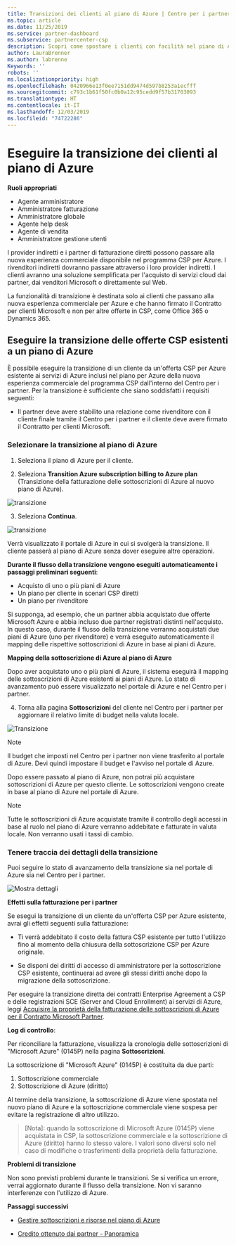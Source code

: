 ```yaml
---
title: Transizioni dei clienti al piano di Azure | Centro per i partner
ms.topic: article
ms.date: 11/25/2019
ms.service: partner-dashboard
ms.subservice: partnercenter-csp
description: Scopri come spostare i clienti con facilità nel piano di Azure.
author: LauraBrenner
ms.author: labrenne
Keywords: ''
robots: ''
ms.localizationpriority: high
ms.openlocfilehash: 0420966e13f0ee7151dd9474d597b8253a1ecfff
ms.sourcegitcommit: c793c1b61f50fc0b0a12c95cedd9f57b31703093
ms.translationtype: HT
ms.contentlocale: it-IT
ms.lasthandoff: 12/03/2019
ms.locfileid: "74722286"
---
```

# <a name="transition-your-customers-to-azure-plan"></a>Eseguire la transizione dei clienti al piano di Azure

**Ruoli appropriati**

- Agente amministratore
- Amministratore fatturazione
- Amministratore globale
- Agente help desk
- Agente di vendita
- Amministratore gestione utenti

I provider indiretti e i partner di fatturazione diretti possono passare alla nuova esperienza commerciale disponibile nel programma CSP per Azure. I rivenditori indiretti dovranno passare attraverso i loro provider indiretti. I clienti avranno una soluzione semplificata per l'acquisto di servizi cloud dai partner, dai venditori Microsoft o direttamente sul Web.

La funzionalità di transizione è destinata solo ai clienti che passano alla nuova esperienza commerciale per Azure e che hanno firmato il Contratto per clienti Microsoft e non per altre offerte in CSP, come Office 365 o Dynamics 365.

## <a name="transition-existing-csp-offers-to-an-azure-plan"></a>Eseguire la transizione delle offerte CSP esistenti a un piano di Azure

È possibile eseguire la transizione di un cliente da un'offerta CSP per Azure esistente ai servizi di Azure inclusi nel piano per Azure della nuova esperienza commerciale del programma CSP dall'interno del Centro per i partner. Per la transizione è sufficiente che siano soddisfatti i requisiti seguenti:

- Il partner deve avere stabilito una relazione come rivenditore con il cliente finale tramite il Centro per i partner e il cliente deve avere firmato il Contratto per clienti Microsoft.

### <a name="select-transition-to-azure-plan"></a>Selezionare la transizione al piano di Azure

1. Seleziona il piano di Azure per il cliente.

2. Seleziona **Transition Azure subscription billing to Azure plan** (Transizione della fatturazione delle sottoscrizioni di Azure al nuovo piano di Azure).

![transizione](images/azure/transition1.png)

3. Seleziona **Continua**.

![transizione](images/azure/transition2.png)

Verrà visualizzato il portale di Azure in cui si svolgerà la transizione. Il cliente passerà al piano di Azure senza dover eseguire altre operazioni. 

**Durante il flusso della transizione vengono eseguiti automaticamente i passaggi preliminari seguenti**: 

- Acquisto di uno o più piani di Azure 
- Un piano per cliente in scenari CSP diretti  
- Un piano per rivenditore  

Si supponga, ad esempio, che un partner abbia acquistato due offerte Microsoft Azure e abbia incluso due partner registrati distinti nell'acquisto. In questo caso, durante il flusso della transizione verranno acquistati due piani di Azure (uno per rivenditore) e verrà eseguito automaticamente il mapping delle rispettive sottoscrizioni di Azure in base ai piani di Azure.  

**Mapping della sottoscrizione di Azure al piano di Azure**

Dopo aver acquistato uno o più piani di Azure, il sistema eseguirà il mapping delle sottoscrizioni di Azure esistenti ai piani di Azure. Lo stato di avanzamento può essere visualizzato nel portale di Azure e nel Centro per i partner. 

4. Torna alla pagina **Sottoscrizioni** del cliente nel Centro per i partner per aggiornare il relativo limite di budget nella valuta locale. 

![Transizione](images/azure/transition3.png)

>[!NOTE]
>Il budget che imposti nel Centro per i partner non viene trasferito al portale di Azure. Devi quindi impostare il budget e l'avviso nel portale di Azure.

Dopo essere passato al piano di Azure, non potrai più acquistare sottoscrizioni di Azure per questo cliente. Le sottoscrizioni vengono create in base al piano di Azure nel portale di Azure.

>[!NOTE]
> Tutte le sottoscrizioni di Azure acquistate tramite il controllo degli accessi in base al ruolo nel piano di Azure verranno addebitate e fatturate in valuta locale. Non verranno usati i tassi di cambio.

### <a name="track-your-transition-details"></a>Tenere traccia dei dettagli della transizione

Puoi seguire lo stato di avanzamento della transizione sia nel portale di Azure sia nel Centro per i partner.

![Mostra dettagli](images/azure/details1.png)

**Effetti sulla fatturazione per i partner**

Se esegui la transizione di un cliente da un'offerta CSP per Azure esistente, avrai gli effetti seguenti sulla fatturazione:

- Ti verrà addebitato il costo della fattura CSP esistente per tutto l'utilizzo fino al momento della chiusura della sottoscrizione CSP per Azure originale.

- Se disponi dei diritti di accesso di amministratore per la sottoscrizione CSP esistente, continuerai ad avere gli stessi diritti anche dopo la migrazione della sottoscrizione.

Per eseguire la transizione diretta dei contratti Enterprise Agreement a CSP e delle registrazioni SCE (Server and Cloud Enrollment) ai servizi di Azure, leggi [Acquisire la proprietà della fatturazione delle sottoscrizioni di Azure per il Contratto Microsoft Partner](https://docs.microsoft.com/azure/billing/mpa-request-ownership).

**Log di controllo**:

Per riconciliare la fatturazione, visualizza la cronologia delle sottoscrizioni di "Microsoft Azure" (0145P) nella pagina **Sottoscrizioni**. 

La sottoscrizione di "Microsoft Azure" (0145P) è costituita da due parti:
1. Sottoscrizione commerciale 
2. Sottoscrizione di Azure (diritto)

Al termine della transizione, la sottoscrizione di Azure viene spostata nel nuovo piano di Azure e la sottoscrizione commerciale viene sospesa per evitare la registrazione di altro utilizzo.  

>[Nota]\: quando la sottoscrizione di Microsoft Azure (0145P) viene acquistata in CSP, la sottoscrizione commerciale e la sottoscrizione di Azure (diritto) hanno lo stesso valore. I valori sono diversi solo nel caso di modifiche o trasferimenti della proprietà della fatturazione. 

**Problemi di transizione**

Non sono previsti problemi durante le transizioni. Se si verifica un errore, verrai aggiornato durante il flusso della transizione. Non vi saranno interferenze con l'utilizzo di Azure.  

**Passaggi successivi**

- [Gestire sottoscrizioni e risorse nel piano di Azure](azure-plan-manage.md)

- [Credito ottenuto dai partner - Panoramica](partner-earned-credit.md)



